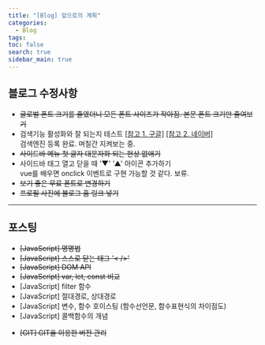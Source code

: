 ```yaml
---
title: "[Blog] 앞으로의 계획"
categories: 
  - Blog
tags: 
toc: false
search: true
sidebar_main: true
---
```


## 블로그 수정사항

* ~~글로벌 폰트 크기를 줄였더니 모든 폰트 사이즈가 작아짐. 본문 폰트 크기만 줄여보기~~
* 검색기능 활성화와 잘 되는지 테스트 [[참고 1. 구글]](https://gmlwjd9405.github.io/2017/10/20/include-blog-in-a-GoogleSearchEngine.html) [[참고 2. 네이버]](https://gmlwjd9405.github.io/2017/10/21/include-blog-in-a-NaverSearchEngine.html)  
검색엔진 등록 완료. 며칠간 지켜보는 중.
* ~~사이드바 메뉴 첫 글자 대문자화 되는 현상 없애기~~
* 사이드바 태그 열고 닫을 때 '▼' '▲' 아이콘 추가하기  
vue를 배우면 onclick 이벤트로 구현 가능할 것 같다. 보류.
* ~~보기 좋은 무료 폰트로 변경하기~~
* ~~프로필 사진에 블로그 홈 링크 넣기~~

---

## 포스팅

* ~~[JavaScript] 명명법~~
* ~~[JavaScript] 스스로 닫는 태그 '< />'~~
* ~~[JavaScript] DOM API~~
* ~~[JavaScript] var, let, const 비교~~
* [JavaScript] filter 함수
* [JavaScript] 절대경로, 상대경로
* [JavaScript] 변수, 함수 호이스팅 (함수선언문, 함수표현식의 차이점도)
* [JavaScript] 콜백함수의 개념

-  ~~[GIT] GIT을 이용한 버전 관리~~